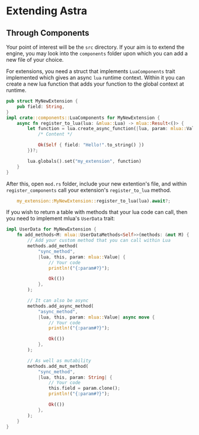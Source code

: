 # Extending Astra

## Through Components

Your point of interest will be the `src` directory. If your aim is to extend the engine, you may look into the `components` folder upon which you can add a new file of your choice.

For extensions, you need a struct that implements `LuaComponents` trait implemented which gives an async `lua` runtime context. Within it you can create a new lua function that adds your function to the global context at runtime.

```rust
pub struct MyNewExtension {
    pub field: String,
}
impl crate::components::LuaComponents for MyNewExtension {
    async fn register_to_lua(lua: &mlua::Lua) -> mlua::Result<()> {
        let function = lua.create_async_function(|lua, param: mlua::Value| async move {
            /* Content */

            Ok(Self { field: "Hello!".to_string() })
        })?;

        lua.globals().set("my_extension", function)
    }
}
```

After this, open `mod.rs` folder, include your new extention's file, and within `register_components` call your extension's `register_to_lua` method.

```rust
    my_extension::MyNewExtension::register_to_lua(lua).await?;
```

If you wish to return a table with methods that your lua code can call, then you need to implement mlua's `UserData` trait:

```rust
impl UserData for MyNewExtension {
    fn add_methods<M: mlua::UserDataMethods<Self>>(methods: &mut M) {
        // Add your custom method that you can call within Lua
        methods.add_method(
            "sync_method",
            |lua, this, param: mlua::Value| {
                // Your code
                println!("{:param#?}");

                Ok(())
            },
        );

        // It can also be async
        methods.add_async_method(
            "async_method",
            |lua, this, param: mlua::Value| async move {
                // Your code
                println!("{:param#?}");

                Ok(())
            },
        );

        // As well as mutability
        methods.add_mut_method(
            "sync_method",
            |lua, this, param: String| {
                // Your code
                this.field = param.clone();
                println!("{:param#?}");

                Ok(())
            },
        );
    }
}
```
